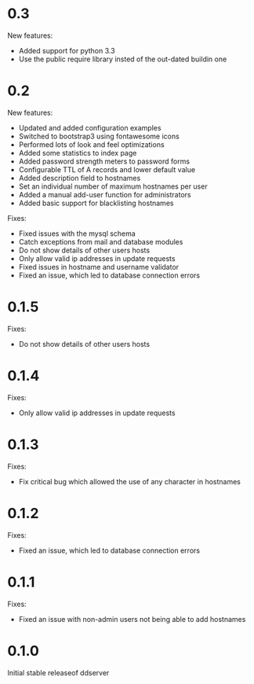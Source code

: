 0.3
===

New features:

* Added support for python 3.3
* Use the public require library insted of the out-dated buildin one

0.2
===

New features:

* Updated and added configuration examples
* Switched to bootstrap3 using fontawesome icons
* Performed lots of look and feel optimizations
* Added some statistics to index page
* Added password strength meters to password forms
* Configurable TTL of A records and lower default value
* Added description field to hostnames
* Set an individual number of maximum hostnames per user
* Added a manual add-user function for administrators
* Added basic support for blacklisting hostnames

Fixes:

* Fixed issues with the mysql schema
* Catch exceptions from mail and database modules
* Do not show details of other users hosts
* Only allow valid ip addresses in update requests
* Fixed issues in hostname and username validator
* Fixed an issue, which led to database connection errors

0.1.5
=====

Fixes:

* Do not show details of other users hosts

0.1.4
=====

Fixes:

* Only allow valid ip addresses in update requests

0.1.3
=====

Fixes:

* Fix critical bug which allowed the use of any character in hostnames

0.1.2
=====

Fixes:

* Fixed an issue, which led to database connection errors

0.1.1
=====

Fixes:

* Fixed an issue with non-admin users not being able to add hostnames

0.1.0
=====

Initial stable releaseof ddserver
